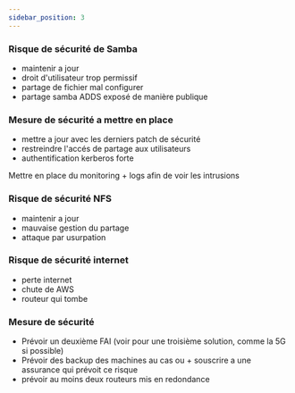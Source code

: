```yaml
---
sidebar_position: 3
---
```


### Risque de sécurité de Samba

- maintenir a jour
- droit d'utilisateur trop permissif
- partage de fichier mal configurer
- partage samba ADDS exposé de manière publique

### Mesure de sécurité a mettre en place

- mettre a jour avec les derniers patch de sécurité
- restreindre l'accés de partage aux utilisateurs
- authentification kerberos forte

Mettre en place du monitoring + logs afin de voir les intrusions

### Risque de sécurité NFS

- maintenir a jour
- mauvaise gestion du partage
- attaque par usurpation

### Risque de sécurité internet

- perte internet
- chute de AWS 
- routeur qui tombe

### Mesure de sécurité

- Prévoir un deuxième FAI (voir pour une troisième solution, comme la 5G si possible)
- Prévoir des backup des machines au cas ou + souscrire a une assurance qui prévoit ce risque
- prévoir au moins deux routeurs mis en redondance